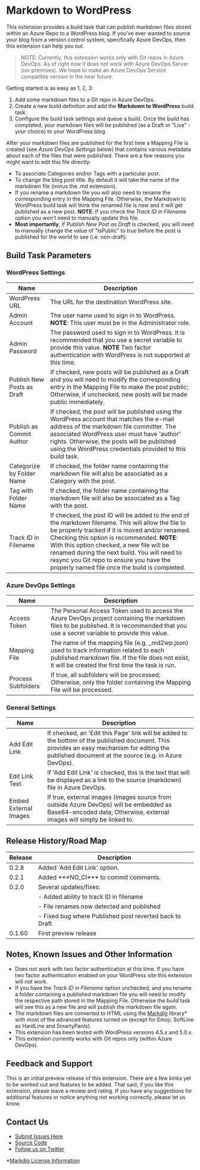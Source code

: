 # Markdown to WordPress
This extension provides a build task that can publish markdown files stored within an Azure Repo to a WordPress blog. If you've ever wanted to source your blog from a version control system, specifically Azure DevOps, then this extension can help you out.

>NOTE: Currently, this extension works only with Git repos in Azure DevOps. As of right now it does not work with Azure DevOps Server (on-premises). We hope to make an Azure DevOps Service compatible version in the near future.

Getting started is as easy as 1, 2, 3:
1. Add some markdown files to a Git repo in Azure DevOps.
2. Create a new build definition and add the **Markdown to WordPress** build task.
3. Configure the build task settings and queue a build. Once the build has completed, your markdown files will be published (as a Draft or "Live" - your choice) to your WordPress blog.

After your markdown files are published for the first time a Mapping File is created (see *Azure DevOps Settings* below) that contains various metadata about each of the files that were published. There are a few reasons you might want to edit this file directly:
* To associate Categories and/or Tags with a particular post.
* To change the blog post title. By default it will take the name of the markdown file (minus the .md extension).
* If you rename a markdown file you will also need to rename the corresponding entry in the Mapping File. Otherwise, the Markdown to WordPress build task will think the renamed file is new and it will get published as a new post. **NOTE**: If you check the *Track ID in Filename* option you won't need to manually update this file.
* **Most importantly**, if *Publish New Post as Draft* is checked, you will need to manually change the value of "IsPublic" to *true* before the post is published for the world to see (i.e. non-draft).

## Build Task Parameters
### WordPress Settings
|  Name                      | Description                                                                                                        |
|----------------------------|--------------------------------------------------------------------------------------------------------------------|
| WordPress URL              | The URL for the destination WordPress site.                                                                        |
| Admin Account              | The user name used to sign in to WordPress. **NOTE**: This user must be in the Administrator role.                 |
| Admin Password             | The password used to sign in to WordPress. It is recommended that you use a secret variable to provide this value. **NOTE** Two factor authentication with WordPress is not supported at this time.|
| Publish New Posts as Draft | If checked, new posts will be published as a Draft and you will need to modify the corresponding entry in the Mapping File to make the post public; Otherwise, if unchecked, new posts will be made public immediately. |
| Publish as Commit Author   | If checked, the post will be published using the WordPress account that matches the e-mail address of the markdown file committer. The associated WordPress user must have 'author' rights. Otherwise, the posts will be published using the WordPress credentials provided to this build task. |
| Categorize by Folder Name  | If checked, the folder name containing the markdown file will also be associated as a Category with the post.         |
| Tag with Folder Name       | If checked, the folder name containing the markdown file will also be associated as a Tag with the post.              |
| Track ID in Filename       | If checked, the post ID will be added to the end of the markdown filename. This will allow the file to be properly tracked if it is moved and/or renamed. Checking this option is recommended. **NOTE**: With this option checked, a new file will be renamed during the next build. You will need to resync you Git repo to ensure you have the properly named file once the build is completed. |

### Azure DevOps Settings
|  Name                     | Description                                                                                                          |
|---------------------------|----------------------------------------------------------------------------------------------------------------------|
| Access Token         | The Personal Access Token used to access the Azure DevOps project containing the markdown files to be published. It is recommended that you use a secret variable to provide this value. |
| Mapping File              | The name of the mapping file (e.g. _md2wp.json) used to track information related to each published markdown file. If the file does not exist, it will be created the first time the task is run. |
| Process Subfolders        | If true, all subfolders will be processed; Otherwise, only the folder containing the Mapping File will be processed. |

### General Settings
|  Name                     | Description                                                                                                          |
|---------------------------|----------------------------------------------------------------------------------------------------------------------|
| Add Edit Link             | If checked, an 'Edit this Page' link will be added to the bottom of the published document. This provides an easy mechanism for editing the published document at the source (e.g. in Azure DevOps). |
| Edit Link Text            | If 'Add Edit Link' is checked, this is the text that will be displayed as a link to the source (markdown) file in Azure DevOps. |
| Embed External Images     | If true, external images (images source from outside Azure DevOps) will be embedded as Base64-encoded data; Otherwise, external images will simply be linked to. |

## Release History/Road Map
|Release |Description                                              |
|--------|---------------------------------------------------------|
| 0.2.8  | Added 'Add Edit Link' option.                           | 
| 0.2.1  | Added \*\*\*NO_CI\*\*\* to commit comments.             | 
| 0.2.0  | Several updates/fixes:                                  | 
|        | - Added ability to track ID in filename                 |
|        | - File renames now detected and published               |
|        | - Fixed bug where Published post reverted back to Draft |
| 0.1.60 | First preview release                                   |

## Notes, Known Issues and Other Information
* Does not work with two factor authentication at this time. If you have two factor authentication enabled on your WordPress site this extension will not work.
* If you have the *Track ID in Filename* option unchecked, and you rename a folder containing a published markdown file you will need to modify the respective path stored in the Mapping File. Otherwise the build task will see this as a new file and will publish the markdown file again.
* The markdown files are converted to HTML using the [Markdig](https://github.com/lunet-io/markdig) library* with most of the advanced features turned on (except for Emoji, SoftLine as HardLine and SmartyPants).
* This extension has been tested with WordPress versions 4.5.x and 5.0.x.
* This extension currently works with Git repos only (within Azure DevOps).

## Feedback and Support
This is an initial preview release of this extension. There are a few kinks yet to be worked out and features to be added. That said, if you like this extension, please leave a review and rating. If you have any suggestions for additional features or notice anything not working correctly, please let us know.

## Contact Us
* [Submit Issues Here](https://github.com/jbramwell/MD2WP/issues)
* [Source Code](https://github.com/jbramwell/MD2WP)
* [Follow us on Twitter](https://twitter.com/moonspacelabs)

*[Markdig License Information](https://raw.githubusercontent.com/lunet-io/markdig/master/license.txt) 

